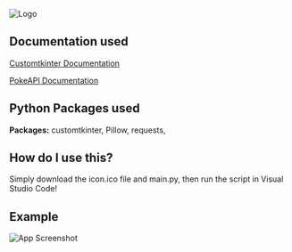
![Logo](https://i.ibb.co/CM4qxRt/Python-removebg-preview.png)





## Documentation used 
[Customtkinter Documentation](https://customtkinter.tomschimansky.com/documentation/)

[PokeAPI Documentation](https://pokeapi.co/docs/v2)


## Python Packages used

**Packages:** customtkinter, Pillow, requests,  





## How do I use this?

Simply download the icon.ico file and main.py, then run the script in Visual Studio Code!


## Example

![App Screenshot](https://s10.gifyu.com/images/SDgSg.gif)



